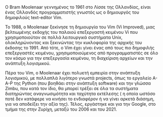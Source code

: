 Ο Bram Moolenaar γεννημένος το 1961 στo Λίσσε της Ολλανδίας, είναι ένας Ολλανδός προγραμματιστής γνωστός ως ο δημιουργός του δημοφιλούς text-editor Vim. 

Το 1988, ο Moolenaar ξεκίνησε τη δημιουργία του Vim (Vi Improved), μιας βελτιωμένης εκδοχής του παλαιού επεξεργαστή κειμένου Vi που χρησιμοποιούταν σε πολλά λειτουργικά συστήματα Unix, ολοκληρώνοντας και ξεκινώντας την κυκλοφορία της αρχικής του έκδοσης το 1991. Από τότε, ο Vim έχει γίνει ένας από τους πιο δημοφιλής επεξεργαστές κειμένου, χρησιμοποιούμενος από προγραμματιστές σε όλο τον κόσμο για την επεξεργασία κειμένου, τη διαχείριση αρχείων και την ανάπτυξη λογισμικού.

Πέρα του Vim, ο Moolenaar έχει πολυετή εμπειρία στην ανάπτυξη λογισμικού, με πολλαπλά λιγότερο γνωστά projects, όπως το εργαλείο A-A-P της Python (που βοηθάει στην ανάπτυξη software) και την γλώσσα Zimbu, που κατά τον ίδιο, θα μπορεί τρέξει σε όλα τα συστήματα διατηρώντας αναγνωσιμότητα και ταχύτητα εκτέλεσης ( η οποία ωστόσο ποτέ δεν κατάφερε να κινήσει το ενδιαφέρον ή να γίνει αρκετά διάσημη, για να αποδείξει την αξία της). Τέλος, εργάστηκε και για την Google, στο τμήμα της στην Ζυρίχη, μεταξύ του 2006 και του 2021.

